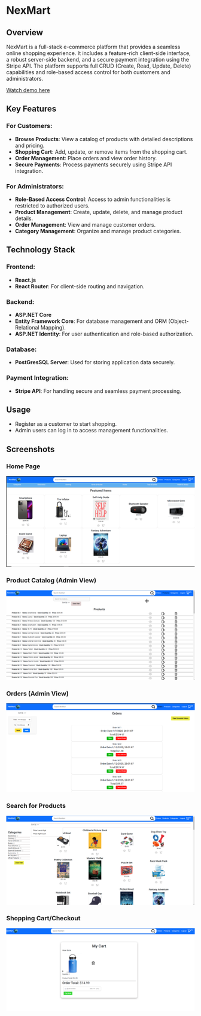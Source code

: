# NexMart

## Overview

NexMart is a full-stack e-commerce platform that provides a seamless online shopping experience. It includes a feature-rich client-side interface, a robust server-side backend, and a secure payment integration using the Stripe API. The platform supports full CRUD (Create, Read, Update, Delete) capabilities and role-based access control for both customers and administrators.

[Watch demo here](https://www.loom.com/share/a72287f3887f40599dc8291132810efc?sid=6229fbaa-b807-49ed-ba1f-bc4bbda5bf6f)

## Key Features

### For Customers:

- **Browse Products**: View a catalog of products with detailed descriptions and pricing.
- **Shopping Cart**: Add, update, or remove items from the shopping cart.
- **Order Management**: Place orders and view order history.
- **Secure Payments**: Process payments securely using Stripe API integration.

### For Administrators:

- **Role-Based Access Control**: Access to admin functionalities is restricted to authorized users.
- **Product Management**: Create, update, delete, and manage product details.
- **Order Management**: View and manage customer orders.
- **Category Management**: Organize and manage product categories.

## Technology Stack

### Frontend:

- **React.js**
- **React Router**: For client-side routing and navigation.

### Backend:

- **ASP.NET Core**
- **Entity Framework Core**: For database management and ORM (Object-Relational Mapping).
- **ASP.NET Identity**: For user authentication and role-based authorization.

### Database:

- **PostGresSQL Server**: Used for storing application data securely.

### Payment Integration:

- **Stripe API**: For handling secure and seamless payment processing.

## Usage

- Register as a customer to start shopping.
- Admin users can log in to access management functionalities.

## Screenshots

### Home Page

![Home Page](screenshots/home-page.PNG)

### Product Catalog (Admin View)

![Product Catalog](screenshots/products.PNG)

### Orders (Admin View)

![Orders](screenshots/orders.PNG)

### Search for Products

![Product Search](screenshots/search.PNG)

### Shopping Cart/Checkout

![Shopping Cart](screenshots/cart.PNG)
